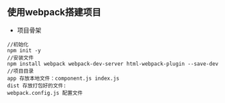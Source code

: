 ## 使用webpack搭建项目

- 项目骨架
```
//初始化
npm init -y
//安装文件
npm install webpack webpack-dev-server html-webpack-plugin --save-dev
//项目目录
app 存放本地文件：component.js index.js
dist 存放打包好的文件:
webpack.config.js 配置文件
```